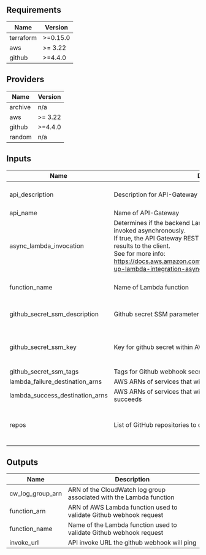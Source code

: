 <!-- BEGINNING OF PRE-COMMIT-TERRAFORM DOCS HOOK -->
## Requirements

| Name | Version |
|------|---------|
| terraform | >=0.15.0 |
| aws | >= 3.22 |
| github | >=4.4.0 |

## Providers

| Name | Version |
|------|---------|
| archive | n/a |
| aws | >= 3.22 |
| github | >=4.4.0 |
| random | n/a |

## Inputs

| Name | Description | Type | Default | Required |
|------|-------------|------|---------|:--------:|
| api\_description | Description for API-Gateway | `string` | `"API used for custom GitHub webhooks"` | no |
| api\_name | Name of API-Gateway | `string` | `null` | no |
| async\_lambda\_invocation | Determines if the backend Lambda function for the API Gateway is invoked asynchronously.<br>If true, the API Gateway REST API method will not return the Lambda results to the client.<br>See for more info: https://docs.aws.amazon.com/apigateway/latest/developerguide/set-up-lambda-integration-async.html | `bool` | `false` | no |
| function\_name | Name of Lambda function | `string` | `"github-webhook-request-validator"` | no |
| github\_secret\_ssm\_description | Github secret SSM parameter description | `string` | `"Secret value for Github Webhooks"` | no |
| github\_secret\_ssm\_key | Key for github secret within AWS SSM Parameter Store | `string` | `"github-webhook-request-validator-github-token"` | no |
| github\_secret\_ssm\_tags | Tags for Github webhook secret SSM parameter | `map(string)` | `{}` | no |
| lambda\_failure\_destination\_arns | AWS ARNs of services that will be invoked if Lambda function fails | `list(string)` | `[]` | no |
| lambda\_success\_destination\_arns | AWS ARNs of services that will be invoked if Lambda function succeeds | `list(string)` | `[]` | no |
| repos | List of GitHub repositories to create webhooks for | <pre>list(object({<br>    name   = string<br>    events = list(string)<br>  }))</pre> | `[]` | no |

## Outputs

| Name | Description |
|------|-------------|
| cw\_log\_group\_arn | ARN of the CloudWatch log group associated with the Lambda function |
| function\_arn | ARN of AWS Lambda function used to validate Github webhook request |
| function\_name | Name of the Lambda function used to validate Github webhook request |
| invoke\_url | API invoke URL the github webhook will ping |

<!-- END OF PRE-COMMIT-TERRAFORM DOCS HOOK -->
